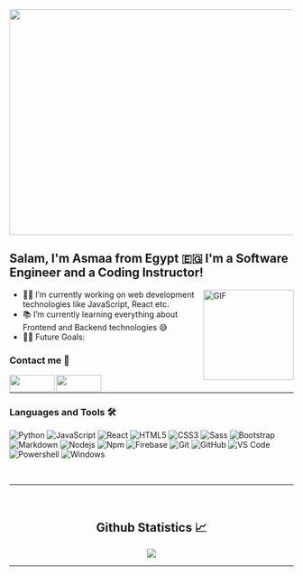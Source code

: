 

<img src="https://s9.gifyu.com/images/SFG4S.gif" width="1200px" height="400px">

## Salam, I'm Asmaa from Egypt 🇪🇬  I'm a Software Engineer and a Coding Instructor!

<img align="right" alt="GIF" height="160px" margin-top="20px" src="https://media.giphy.com/media/du3J3cXyzhj75IOgvA/giphy.gif" />


- 👨‍💻 I’m currently working on web development technologies like JavaScript, React etc.
- 📚 I’m currently learning everything about Frontend and Backend technologies 😅
- 💪🏼 Future Goals:



### Contact me 🤙


<a href="https://www.linkedin.com/in/asmaahamdy/"> <img align="left" margin-right="10px" height="30px" width="80px" src="https://i.pinimg.com/originals/de/b4/6f/deb46f02a59e3b3a2aa58fac16290d63.gif" /></a>
<a href=mailto:asmahamdym@gmail.com> <img align="left" height="30px" width="80px" src="https://camo.githubusercontent.com/bab48f1d0cd96cc4ac0e744d9afa7bc82fa163a206819924ac59f9ba74624d64/68747470733a2f2f692e70696e696d672e636f6d2f6f726967696e616c732f31642f34362f64642f31643436646461356239396366316139316131653233373766623934386233362e676966" /></a>


<br />

---

### Languages and Tools 🛠 

![Python](http://img.shields.io/badge/-Python-3776AB?style=flat-square&logo=python&logoColor=ffffff)
![JavaScript](https://img.shields.io/badge/-JavaScript-%23F7DF1C?style=flat-square&logo=javascript&logoColor=000000&labelColor=%23F7DF1C&color=%23FFCE5A)
![React](https://img.shields.io/badge/-React-61DAFB?style=flat-square&logo=react&logoColor=ffffff)
![HTML5](https://img.shields.io/badge/-HTML5-%23E44D27?style=flat-square&logo=html5&logoColor=ffffff)
![CSS3](https://img.shields.io/badge/-CSS3-%231572B6?style=flat-square&logo=css3)
![Sass](https://img.shields.io/badge/-Sass-%23CC6699?style=flat-square&logo=sass&logoColor=ffffff)
![Bootstrap](https://img.shields.io/badge/-Bootstrap-563D7C?style=flat-square&logo=Bootstrap)
![Markdown](https://img.shields.io/badge/-Markdown-000000?style=flat-square&logo=markdown)
![Nodejs](https://img.shields.io/badge/-Nodejs-339933?style=flat-square&logo=Node.js&logoColor=ffffff)
![Npm](https://img.shields.io/badge/-npm-CB3837?style=flat-square&logo=npm)
![Firebase](https://img.shields.io/badge/-Firebase-FFCA28?style=flat-square&logo=firebase&logoColor=ffffff)
![Git](https://img.shields.io/badge/-Git-%23F05032?style=flat-square&logo=git&logoColor=%23ffffff)
![GitHub](https://img.shields.io/badge/-GitHub-181717?style=flat-square&logo=github)
![VS Code](http://img.shields.io/badge/-VS%20Code-007ACC?style=flat-square&logo=visual-studio-code&logoColor=ffffff)
![Powershell](http://img.shields.io/badge/-Powershell-5391FE?style=flat-square&logo=powershell&logoColor=ffffff)
![Windows](http://img.shields.io/badge/-Windows-0078D6?style=flat-square&logo=windows&logoColor=ffffff)

<br/>

---

<br/>

  <h2 align="center"> Github Statistics 📈 </h2>
  
  <div align="center"> 
    <a href="">
      <img align="center" src="https://github-readme-stats.vercel.app/api/top-langs/?username=asmaaHamdym&theme=react&line_height=40&hide=css"/>
    </a>
</div
  
<br/>

---


